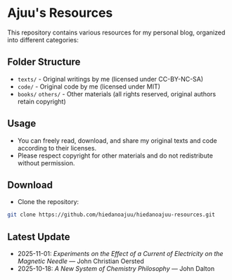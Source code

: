 # Ajuu's Resources

This repository contains various resources for my personal blog, organized into different categories:

## Folder Structure
- `texts/` - Original writings by me (licensed under CC-BY-NC-SA)
- `code/` - Original code by me (licensed under MIT)
- `books/` `others/` - Other materials (all rights reserved, original authors retain copyright)

## Usage
- You can freely read, download, and share my original texts and code according to their licenses.
- Please respect copyright for other materials and do not redistribute without permission.

## Download
- Clone the repository:
```bash
git clone https://github.com/hiedanoajuu/hiedanoajuu-resources.git
```

## Latest Update
- 2025-11-01: *Experiments on the Effect of a Current of Electricity on the Magnetic Needle* — John Christian Oersted
- 2025-10-18: *A New System of Chemistry Philosophy* — John Dalton
